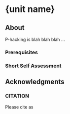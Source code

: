 # {unit name}

<!-- badges: start -->
<!-- badges: end -->

## About

P-hacking is blah blah blah ...

### Prerequisites

### Short Self Assessment

## Acknowledgments

### CITATION

Please cite as 

> 